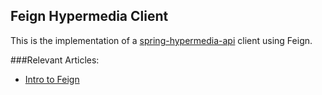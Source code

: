 ## Feign Hypermedia Client ##

This is the implementation of a [spring-hypermedia-api][1] client using Feign.

[1]: https://github.com/eugenp/spring-hypermedia-api

###Relevant Articles:
- [Intro to Feign](http://www.baeldung.com/intro-to-feign)
